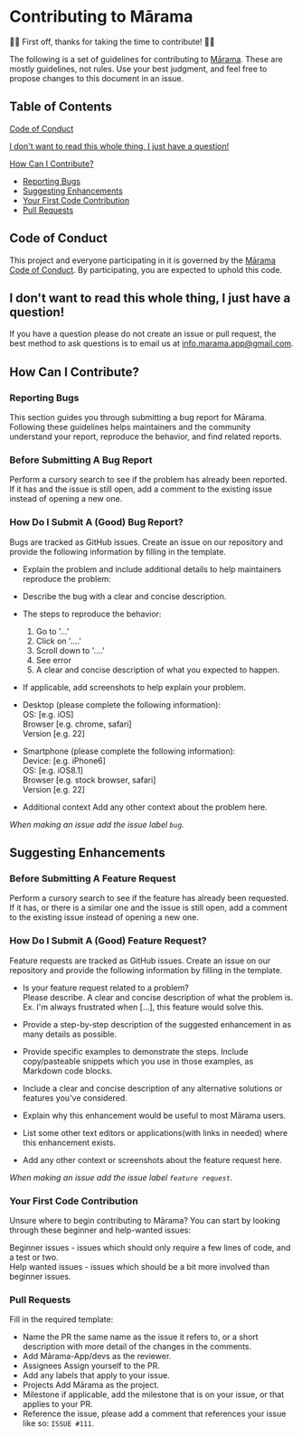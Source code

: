 # Contributing to Mārama  
💜🎉 First off, thanks for taking the time to contribute! 🎉💜  

The following is a set of guidelines for contributing to [Mārama](https://github.com/Marama-App/marama/blob/master/README.md). These are mostly guidelines, not rules. Use your best judgment, and feel free to propose changes to this document in an issue.


## Table of Contents  

[Code of Conduct](#code-of-conduct)

[I don't want to read this whole thing, I just have a question!](#i-dont-want-to-read-this-whole-thing-i-just-have-a-question)  

[How Can I Contribute?](#how-can-i-contribute)  
* [Reporting Bugs](#reporting-bugs)  
* [Suggesting Enhancements](#suggesting-enhancements)  
* [Your First Code Contribution](#your-first-code-contribution)  
* [Pull Requests](#pull-requests)  

## Code of Conduct
This project and everyone participating in it is governed by the [Mārama Code of Conduct](https://github.com/Marama-App/marama/blob/master/CODE_OF_CONDUCT.md). By participating, you are expected to uphold this code. 

## I don't want to read this whole thing, I just have a question!
If you have a question please do not create an issue or pull request, the best method to ask questions is to email us at info.marama.app@gmail.com.


## How Can I Contribute?  

### Reporting Bugs  
This section guides you through submitting a bug report for Mārama. Following these guidelines helps maintainers and the community understand your report, reproduce the behavior, and find related reports.

### Before Submitting A Bug Report  
Perform a cursory search to see if the problem has already been reported. If it has and the issue is still open, add a comment to the existing issue instead of opening a new one.

### How Do I Submit A (Good) Bug Report?   
Bugs are tracked as GitHub issues. Create an issue on our repository and provide the following information by filling in the template.

- Explain the problem and include additional details to help maintainers reproduce the problem:

- Describe the bug with a clear and concise description.

- The steps to reproduce the behavior:

    1. Go to '...'
    2. Click on '....'
    3. Scroll down to '....'
    4. See error
    5. A clear and concise description of what you expected to happen.

- If applicable, add screenshots to help explain your problem.

- Desktop (please complete the following information):  
    OS: [e.g. iOS]  
    Browser [e.g. chrome, safari]  
    Version [e.g. 22]  
    
 - Smartphone (please complete the following information):  
    Device: [e.g. iPhone6]  
    OS: [e.g. iOS8.1]  
    Browser [e.g. stock browser, safari]  
    Version [e.g. 22]  
    
 - Additional context Add any other context about the problem here.

_When making an issue add the issue label `bug`._


## Suggesting Enhancements  

### Before Submitting A Feature Request 
Perform a cursory search to see if the feature has already been requested. If it has, or there is a similar one and the issue is still open, add a comment to the existing issue instead of opening a new one.

### How Do I Submit A (Good) Feature Request? 
Feature requests are tracked as GitHub issues. Create an issue on our repository and provide the following information by filling in the template.

- Is your feature request related to a problem?  
    Please describe. A clear and concise description of what the problem is. Ex. I'm always frustrated when [...], this feature would solve this.

- Provide a step-by-step description of the suggested enhancement in as many details as possible.

- Provide specific examples to demonstrate the steps. Include copy/pasteable snippets which you use in those examples, as Markdown code blocks.

- Include a clear and concise description of any alternative solutions or features you've considered.

- Explain why this enhancement would be useful to most Mārama users.

- List some other text editors or applications(with links in needed) where this enhancement exists.

- Add any other context or screenshots about the feature request here.

_When making an issue add the issue label `feature request`._ 

### Your First Code Contribution
Unsure where to begin contributing to Mārama? You can start by looking through these beginner and help-wanted issues:

Beginner issues - issues which should only require a few lines of code, and a test or two.  
Help wanted issues - issues which should be a bit more involved than beginner issues.

### Pull Requests
Fill in the required template: 
- Name the PR the same name as the issue it refers to, or a short description with more detail of the changes in the comments.
- Add Mārama-App/devs as the reviewer.
- Assignees Assign yourself to the PR.
- Add any labels that apply to your issue.
- Projects Add Mārama as the project.
- Milestone if applicable, add the milestone that is on your issue, or that applies to your PR.
- Reference the issue, please add a comment that references your issue like so: `ISSUE #111`.


